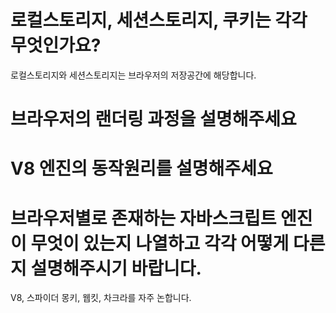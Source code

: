 # 로컬스토리지, 세션스토리지, 쿠키는 각각 무엇인가요?

로컬스토리지와 세션스토리지는 브라우저의 저장공간에 해당합니다.

# 브라우저의 랜더링 과정을 설명해주세요

# V8 엔진의 동작원리를 설명해주세요

# 브라우저별로 존재하는 자바스크립트 엔진이 무엇이 있는지 나열하고 각각 어떻게 다른지 설명해주시기 바랍니다.

V8, 스파이더 몽키, 웹킷, 차크라를 자주 논합니다.
